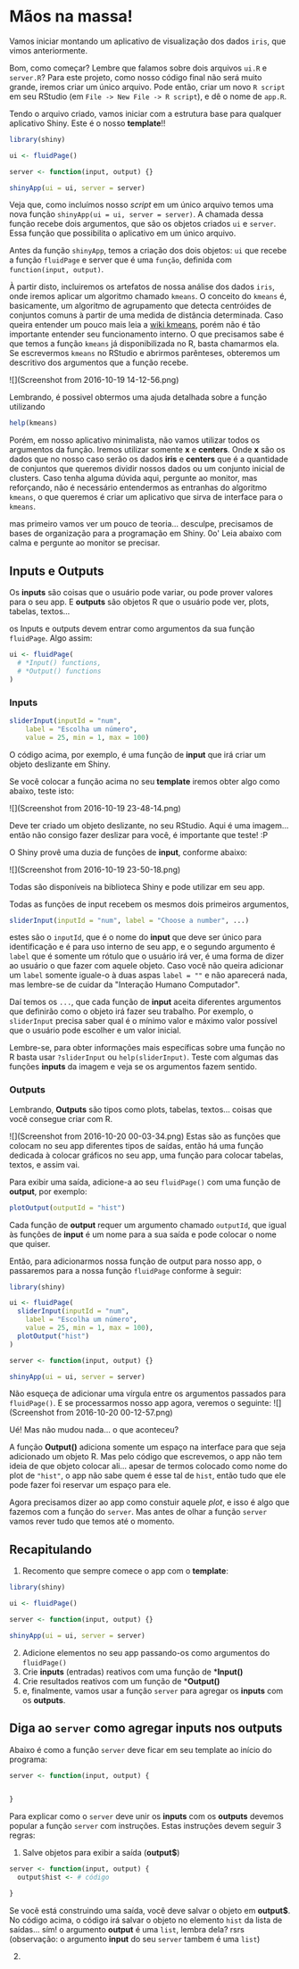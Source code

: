 # Mãos na massa!

Vamos iniciar montando um aplicativo de visualização dos dados `iris`, que vimos anteriormente. 

Bom, como começar? Lembre que falamos sobre dois arquivos `ui.R` e `server.R`? Para este projeto, como nosso código final não será muito grande, iremos criar um único arquivo. Pode então, criar um novo `R script` em seu RStudio (em `File -> New File -> R script`), e dê o nome de `app.R`.

Tendo o arquivo criado, vamos iniciar com a estrutura base para qualquer aplicativo Shiny. Este é o nosso **template**!!

  ```r
  library(shiny)

  ui <- fluidPage()

  server <- function(input, output) {}

  shinyApp(ui = ui, server = server)
  ```

Veja que, como incluímos nosso *script* em um único arquivo temos uma nova função `shinyApp(ui = ui, server = server)`. A chamada dessa função recebe dois argumentos, que são os objetos criados `ui` e `server`. Essa função que possibilita o aplicativo em um único arquivo.

Antes da função `shinyApp`, temos a criação dos dois objetos: `ui` que recebe a função `fluidPage` e server que é uma `função`, definida com `function(input, output)`.

À partir disto, incluiremos os artefatos de nossa análise dos dados `iris`, onde iremos aplicar um algoritmo chamado `kmeans`. O conceito do `kmeans` é, basicamente, um algoritmo de agrupamento que detecta centróides de conjuntos comuns à partir de uma medida de distância determinada. Caso queira entender um pouco mais leia a [wiki kmeans](https://pt.wikipedia.org/wiki/K-means), porém não é tão importante entender seu funcionamento interno. O que precisamos sabe é que temos a função `kmeans` já disponibilizada no R, basta chamarmos ela. Se escrevermos `kmeans` no RStudio e abrirmos parênteses, obteremos um descritivo dos argumentos que a função recebe.

![](Screenshot from 2016-10-19 14-12-56.png)

Lembrando, é possivel obtermos uma ajuda detalhada sobre a função utilizando
  ```r
  help(kmeans)
  ```
Porém, em nosso aplicativo minimalista, não vamos utilizar todos os argumentos da função. Iremos utilizar somente **x** e **centers**. Onde **x** são os dados que no nosso caso serão os dados **iris** e **centers** que é a quantidade de conjuntos que queremos dividir nossos dados ou um conjunto inicial de clusters. Caso tenha alguma dúvida aqui, pergunte ao monitor, mas reforçando, não é necessário entendermos as entranhas do algoritmo `kmeans`, o que queremos é criar um aplicativo que sirva de interface para o `kmeans`.

mas primeiro vamos ver um pouco de teoria... desculpe, precisamos de bases de organização para a programação em Shiny. 0o' Leia abaixo com calma e pergunte ao monitor se precisar.

## Inputs e Outputs

Os **inputs** são coisas que o usuário pode variar, ou pode prover valores para o seu app. E **outputs** são objetos R que o usuário pode ver, plots, tabelas, textos...

os Inputs e outputs devem entrar como argumentos da sua função `fluidPage`. Algo assim:

  ```r
  ui <- fluidPage(
    # *Input() functions,
    # *Output() functions
  )
  ```

### Inputs

  ```r
  sliderInput(inputId = "num",
      label = "Escolha um número",
      value = 25, min = 1, max = 100)
  ```

O código acima, por exemplo, é uma função de **input** que irá criar um objeto deslizante em Shiny.

Se você colocar a função acima no seu **template** iremos obter algo como abaixo, teste isto:

![](Screenshot from 2016-10-19 23-48-14.png)

Deve ter criado um objeto deslizante, no seu RStudio. Aqui é uma imagem... então não consigo fazer deslizar para você, é importante que teste! :P

O Shiny provê uma duzia de funções de **input**, conforme abaixo:

![](Screenshot from 2016-10-19 23-50-18.png)


Todas são disponíveis na biblioteca Shiny e pode utilizar em seu app.

Todas as funções de input recebem os mesmos dois primeiros argumentos,

  ```r
  sliderInput(inputId = "num", label = "Choose a number", ...)
  ```
estes são o `inputId`, que é o nome do **input** que deve ser único para identificação e é para uso interno de seu app, e o segundo argumento é  `label` que é somente um rótulo que o usuário irá ver, é uma forma de dizer ao usuário o que fazer com aquele objeto. Caso você não queira adicionar um `label` somente iguale-o à duas aspas `label = ""` e não aparecerá nada, mas lembre-se de cuidar da "Interação Humano Computador".

Daí temos os `...`, que cada função de **input** aceita diferentes argumentos que definirão como o objeto irá fazer seu trabalho. Por exemplo, o `sliderInput` precisa saber qual é o mínimo valor e máximo valor possível que o usuário pode escolher e um valor inicial.

Lembre-se, para obter informações mais específicas sobre uma função no R basta usar `?sliderInput` ou `help(sliderInput)`. Teste com algumas das funções **inputs** da imagem e veja se os argumentos fazem sentido.

### Outputs

Lembrando, **Outputs** são tipos como plots, tabelas, textos... coisas que você consegue criar com R.

![](Screenshot from 2016-10-20 00-03-34.png)
Estas são as funções que colocam no seu app diferentes tipos de saídas, então há uma função dedicada à colocar gráficos no seu app, uma função para colocar tabelas, textos, e assim vai.

Para exibir uma saída, adicione-a ao seu `fluidPage()` com uma função de **output**, por exemplo:

```r
plotOutput(outputId = "hist")
```
Cada função de **output** requer um argumento chamado `outputId`, que igual às funções de **input** é um nome para a sua saída e pode colocar o nome que quiser.

Então, para adicionarmos nossa função de output para nosso app, o passaremos para a nossa função `fluidPage` conforme à seguir:

  ```r
  library(shiny)

  ui <- fluidPage(
    sliderInput(inputId = "num",
      label = "Escolha um número",
      value = 25, min = 1, max = 100),
    plotOutput("hist")
  )

  server <- function(input, output) {}

  shinyApp(ui = ui, server = server)
  ```
  
  Não esqueça de adicionar uma vírgula entre os argumentos passados para `fluidPage()`. E se processarmos nosso app agora, veremos o seguinte:
  ![](Screenshot from 2016-10-20 00-12-57.png)
  
  Ué! Mas não mudou nada... o que aconteceu?
  
  A função **Output()** adiciona somente um espaço na interface para que seja adicionado um objeto R. Mas pelo código que escrevemos, o app não tem ideia de que objeto colocar ali... apesar de termos colocado como nome do plot de `"hist"`, o app não sabe quem é esse tal de `hist`, então tudo que ele pode fazer foi reservar um espaço para ele.
  
  Agora precisamos dizer ao app como constuir aquele *plot*, e isso é algo que fazemos com a função do `server`. Mas antes de olhar a função `server` vamos rever tudo que temos até o momento.
  
  ## Recapitulando
  
  1. Recomento que sempre comece o app com o **template**:

  ```r
  library(shiny)

  ui <- fluidPage()

  server <- function(input, output) {}

  shinyApp(ui = ui, server = server)
  ```
  
  2. Adicione elementos no seu app passando-os como argumentos do `fluidPage()`
  3. Crie **inputs** (entradas) reativos com uma função de ***Input()**
  4. Crie resultados reativos com um função de ***Output()**
  5. e, finalmente, vamos usar a função `server` para agregar os **inputs** com os **outputs**.

## Diga ao `server` como agregar inputs nos outputs

Abaixo é como a função `server` deve ficar em seu template ao início do programa:

  ```r
  server <- function(input, output) {


  }
  ```

Para explicar como o `server` deve unir os **inputs** com os **outputs** devemos popular a função `server` com instruções. Estas instruções devem seguir 3 regras:
1. Salve objetos para exibir a saída (**output$**)
  ```r
  server <- function(input, output) {
    output$hist <- # código

  }
  ```
  Se você está construindo uma saída, você deve salvar o objeto em **output$**. No código acima, o código irá salvar o objeto no elemento `hist` da lista de saídas... sím! o argumento **output** é uma `list`, lembra dela? rsrs (observação: o argumento **input** do seu `server` tambem é uma `list`)
  
2. 
